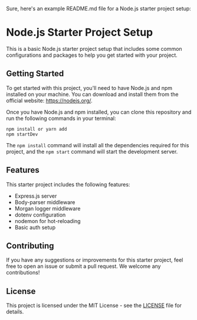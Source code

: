 Sure, here's an example README.md file for a Node.js starter project setup:

# Node.js Starter Project Setup

This is a basic Node.js starter project setup that includes some common configurations and packages to help you get started with your project.

## Getting Started

To get started with this project, you'll need to have Node.js and npm installed on your machine. You can download and install them from the official website: https://nodejs.org/.

Once you have Node.js and npm installed, you can clone this repository and run the following commands in your terminal:

```
npm install or yarn add
npm startDev
```

The `npm install` command will install all the dependencies required for this project, and the `npm start` command will start the development server.

## Features

This starter project includes the following features:

- Express.js server
- Body-parser middleware
- Morgan logger middleware
- dotenv configuration
- nodemon for hot-reloading
- Basic auth setup

## Contributing

If you have any suggestions or improvements for this starter project, feel free to open an issue or submit a pull request. We welcome any contributions!

## License

This project is licensed under the MIT License - see the [LICENSE](LICENSE) file for details.